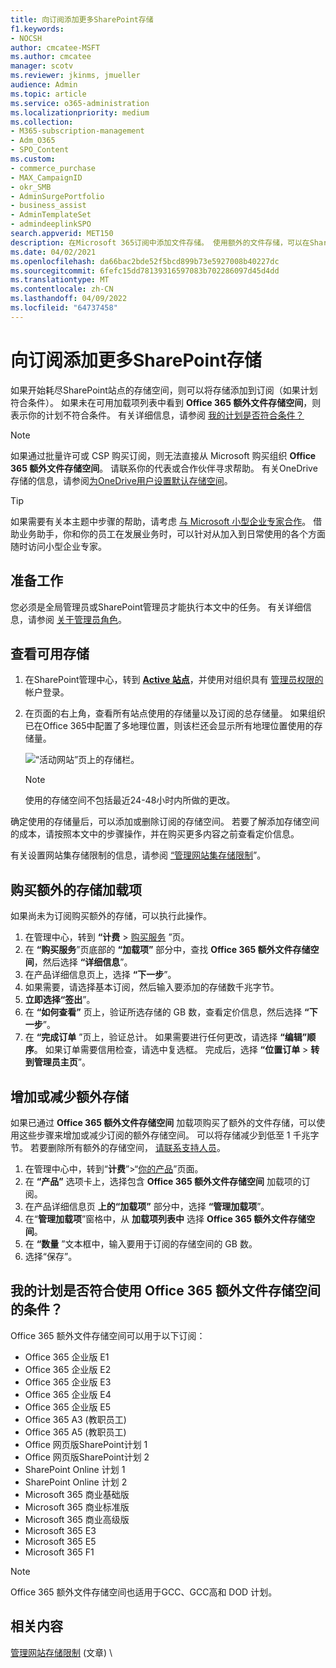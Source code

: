 ```yaml
---
title: 向订阅添加更多SharePoint存储
f1.keywords:
- NOCSH
author: cmcatee-MSFT
ms.author: cmcatee
manager: scotv
ms.reviewer: jkinms, jmueller
audience: Admin
ms.topic: article
ms.service: o365-administration
ms.localizationpriority: medium
ms.collection:
- M365-subscription-management
- Adm_O365
- SPO_Content
ms.custom:
- commerce_purchase
- MAX_CampaignID
- okr_SMB
- AdminSurgePortfolio
- business_assist
- AdminTemplateSet
- admindeeplinkSPO
search.appverid: MET150
description: 在Microsoft 365订阅中添加文件存储。 使用额外的文件存储，可以在SharePoint中存储更多内容。
ms.date: 04/02/2021
ms.openlocfilehash: da66bac2bde52f5bcd899b73e5927008b40227dc
ms.sourcegitcommit: 6fefc15dd78139316597083b702286097d45d4dd
ms.translationtype: MT
ms.contentlocale: zh-CN
ms.lasthandoff: 04/09/2022
ms.locfileid: "64737458"
---
```

# <a name="add-more-sharepoint-storage-to-your-subscription"></a>向订阅添加更多SharePoint存储

如果开始耗尽SharePoint站点的存储空间，则可以将存储添加到订阅（如果计划符合条件）。 如果未在可用加载项列表中看到 **Office 365 额外文件存储空间**，则表示你的计划不符合条件。 有关详细信息，请参阅 [我的计划是否符合条件？](#is-my-plan-eligible-for-office-365-extra-file-storage)

> [!NOTE]
> 如果通过批量许可或 CSP 购买订阅，则无法直接从 Microsoft 购买组织 **Office 365 额外文件存储空间**。 请联系你的代表或合作伙伴寻求帮助。
> 有关OneDrive存储的信息，请参阅[为OneDrive用户设置默认存储空间](/onedrive/set-default-storage-space)。

> [!TIP]
> 如果需要有关本主题中步骤的帮助，请考虑 [与 Microsoft 小型企业专家合作](https://go.microsoft.com/fwlink/?linkid=2186871)。 借助业务助手，你和你的员工在发展业务时，可以针对从加入到日常使用的各个方面随时访问小型企业专家。

## <a name="before-you-begin"></a>准备工作

您必须是全局管理员或SharePoint管理员才能执行本文中的任务。 有关详细信息，请参阅 [关于管理员角色](../admin/add-users/about-admin-roles.md)。

## <a name="view-available-storage"></a>查看可用存储

1. 在SharePoint管理中心，转到 <a href="https://go.microsoft.com/fwlink/?linkid=2185220" target="_blank">**Active 站点**</a>，并使用对组织具有 [管理员权限的](/sharepoint/sharepoint-admin-role)帐户登录。

2. 在页面的右上角，查看所有站点使用的存储量以及订阅的总存储量。 如果组织已在Office 365中配置了多地理位置，则该栏还会显示所有地理位置使用的存储量。

   ![“活动网站”页上的存储栏。](/sharepoint/sharepointonline/media/active-sites-storage-bar)

   > [!NOTE]
   > 使用的存储空间不包括最近24-48小时内所做的更改。

确定使用的存储量后，可以添加或删除订阅的存储空间。 若要了解添加存储空间的成本，请按照本文中的步骤操作，并在购买更多内容之前查看定价信息。
  
有关设置网站集存储限制的信息，请参阅 [“管理网站集存储限制](/sharepoint/manage-site-collection-storage-limits)”。
  
## <a name="buy-the-extra-storage-add-on"></a>购买额外的存储加载项

如果尚未为订阅购买额外的存储，可以执行此操作。

1. 在管理中心，转到 **“计费** \> <a href="https://go.microsoft.com/fwlink/p/?linkid=868433" target="_blank">购买服务</a> ”页。
2. 在 **“购买服务**”页底部的 **“加载项”** 部分中，查找 **Office 365 额外文件存储空间**，然后选择 **“详细信息**”。
3. 在产品详细信息页上，选择 **“下一步**”。
4. 如果需要，请选择基本订阅，然后输入要添加的存储数千兆字节。
5. **立即选择“签出**”。
6. 在 **“如何查看”** 页上，验证所选存储的 GB 数，查看定价信息，然后选择 **“下一步**”。
7. 在 **“完成订单** ”页上，验证总计。 如果需要进行任何更改，请选择 **“编辑”顺序**。 如果订单需要信用检查，请选中复选框。 完成后，选择 **“位置订单** \> **转到管理员主页**”。

## <a name="increase-or-decrease-your-extra-storage"></a>增加或减少额外存储

如果已通过 **Office 365 额外文件存储空间** 加载项购买了额外的文件存储，可以使用这些步骤来增加或减少订阅的额外存储空间。 可以将存储减少到低至 1 千兆字节。 若要删除所有额外的存储空间， [请联系支持人员](../admin/get-help-support.md)。

1. 在管理中心中，转到“**计费**”\>“<a href="https://go.microsoft.com/fwlink/p/?linkid=842054" target="_blank">你的产品</a>”页面。
2. 在 **“产品”** 选项卡上，选择包含 **Office 365 额外文件存储空间** 加载项的订阅。
3. 在产品详细信息页 **上的“加载项”** 部分中，选择 **“管理加载项**”。
4. 在“**管理加载项**”窗格中，从 **加载项列表中** 选择 **Office 365 额外文件存储空间**。
5. 在 **“数量** ”文本框中，输入要用于订阅的存储空间的 GB 数。
6. 选择“保存”。

## <a name="is-my-plan-eligible-for-office-365-extra-file-storage"></a>我的计划是否符合使用 Office 365 额外文件存储空间的条件？

Office 365 额外文件存储空间可以用于以下订阅：
  
- Office 365 企业版 E1
- Office 365 企业版 E2
- Office 365 企业版 E3
- Office 365 企业版 E4
- Office 365 企业版 E5
- Office 365 A3 (教职员工) 
- Office 365 A5 (教职员工) 
- Office 网页版SharePoint计划 1
- Office 网页版SharePoint计划 2
- SharePoint Online 计划 1
- SharePoint Online 计划 2
- Microsoft 365 商业基础版
- Microsoft 365 商业标准版
- Microsoft 365 商业高级版
- Microsoft 365 E3
- Microsoft 365 E5
- Microsoft 365 F1

> [!NOTE]
> Office 365 额外文件存储空间也适用于GCC、GCC高和 DOD 计划。

## <a name="related-content"></a>相关内容

[管理网站存储限制](/sharepoint/manage-site-collection-storage-limits) (文章) \
